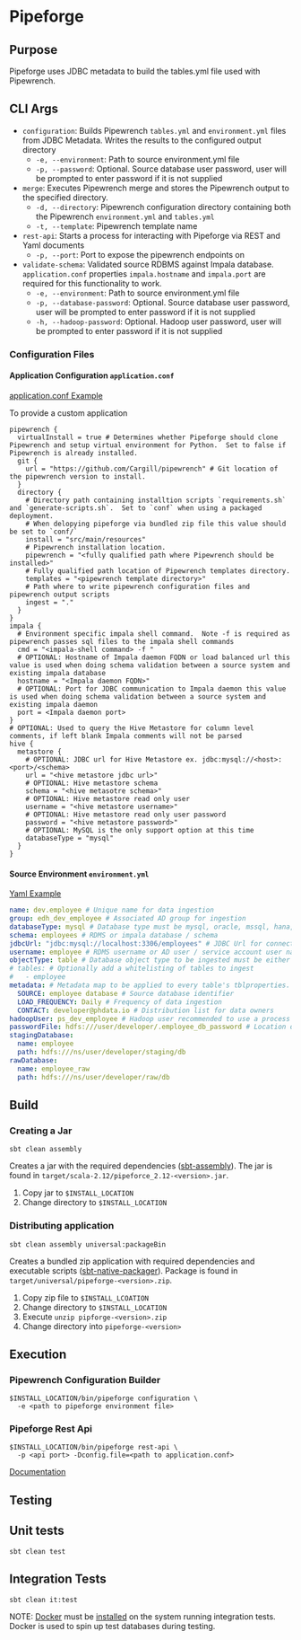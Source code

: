 # Pipeforge

## Purpose
Pipeforge uses JDBC metadata to build the tables.yml file used with Pipewrench.


## CLI Args

- `configuration`: Builds Pipewrench `tables.yml` and `environment.yml` files from JDBC Metadata.  Writes the results to the configured output directory
    - `-e, --environment`: Path to source environment.yml file
    - `-p, --password`: Optional. Source database user password, user will be prompted to enter password if it is not supplied
- `merge`: Executes Pipewrench merge and stores the Pipewrench output to the specified directory.
    - `-d, --directory`: Pipewrench configuration directory containing both the Pipewrench `environment.yml` and `tables.yml`
    - `-t, --template`: Pipewrench template name
- `rest-api`: Starts a process for interacting with Pipeforge via REST and Yaml documents
    - `-p, --port`: Port to expose the pipewrench endpoints on
- `validate-schema`: Validated source RDBMS against Impala database.  `application.conf` properties `impala.hostname` and `impala.port` are required for this functionality to work.
    - `-e, --environment`: Path to source environment.yml file
    - `-p, --database-password`: Optional. Source database user password, user will be prompted to enter password if it is not supplied
    - `-h, --hadoop-password`: Optional. Hadoop user password, user will be prompted to enter password if it is not supplied

### Configuration Files

#### Application Configuration `application.conf`
[application.conf Example](src/main/resources/application.conf)

To provide a custom application

```
pipewrench { 
  virtualInstall = true # Determines whether Pipeforge should clone Pipewrench and setup virtual environment for Python.  Set to false if Pipewrench is already installed.
  git {
    url = "https://github.com/Cargill/pipewrench" # Git location of the pipewrench version to install.
  }
  directory {
    # Directory path containing installtion scripts `requirements.sh` and `generate-scripts.sh`.  Set to `conf` when using a packaged deployment.
    # When delopying pipeforge via bundled zip file this value should be set to `conf/`
    install = "src/main/resources"
    # Pipewrench installation location.
    pipewrench = "<fully qualified path where Pipewrench should be installed>"
    # Fully qualified path location of Pipewrench templates directory.
    templates = "<pipewrench template directory>"
    # Path where to write pipewrench configuration files and pipewrench output scripts 
    ingest = "." 
  }
}
impala {
  # Environment specific impala shell command.  Note -f is required as pipewrench passes sql files to the impala shell commands
  cmd = "<impala-shell command> -f "
  # OPTIONAL: Hostname of Impala daemon FQDN or load balanced url this value is used when doing schema validation between a source system and existing impala database
  hostname = "<Impala daemon FQDN>"
  # OPTIONAL: Port for JDBC communication to Impala daemon this value is used when doing schema validation between a source system and existing impala daemon
  port = <Impala daemon port>
}
# OPTIONAL: Used to query the Hive Metastore for column level comments, if left blank Impala comments will not be parsed
hive {
  metastore {
    # OPTIONAL: JDBC url for Hive Metastore ex. jdbc:mysql://<host>:<port>/<schema>
    url = "<hive metastore jdbc url>"
    # OPTIONAL: Hive metastore schema
    schema = "<hive metasotre schema>"
    # OPTIONAL: Hive metastore read only user
    username = "<hive metastore username>"
    # OPTIONAL: Hive metastore read only user password
    password = "<hive metastore password>"
    # OPTIONAL: MySQL is the only support option at this time
    databaseType = "mysql"
  }
}
```

#### Source Environment `environment.yml`
[Yaml Example](src/main/resources/environment.yml)
```yaml
name: dev.employee # Unique name for data ingestion
group: edh_dev_employee # Associated AD group for ingestion
databaseType: mysql # Database type must be mysql, oracle, mssql, hana, or teradata, as400, redshift, impala
schema: employees # RDMS or impala database / schema
jdbcUrl: "jdbc:mysql://localhost:3306/employees" # JDBC Url for connecting to database. Impala example: jdbc:hive2://<host>:21050/<database>;AuthMech=3;ssl=true
username: employee # RDMS username or AD user / service account user name (Impala)
objectType: table # Database object type to be ingested must be either table or view
# tables: # Optionally add a whitelisting of tables to ingest
#   - employee
metadata: # Metadata map to be applied to every table's tblproperties. https://www.cloudera.com/documentation/enterprise/latest/topics/impala_create_table.html
  SOURCE: employee database # Source database identifier
  LOAD_FREQUENCY: Daily # Frequency of data ingestion
  CONTACT: developer@phdata.io # Distribution list for data owners
hadoopUser: ps_dev_employee # Hadoop user recommended to use a process account
passwordFile: hdfs:///user/developer/.employee_db_password # Location of sqoop's password file recommended HDFS location
stagingDatabase:
  name: employee
  path: hdfs:///ns/user/developer/staging/db
rawDatabase:
  name: employee_raw
  path: hdfs:///ns/user/developer/raw/db
```

## Build

### Creating a Jar

```sbtshell
sbt clean assembly
```

Creates a jar with the required dependencies ([sbt-assembly](https://github.com/sbt/sbt-assembly)).  The jar is found in  `target/scala-2.12/pipeforce_2.12-<version>.jar`.

1. Copy jar to `$INSTALL_LOCATION`
2. Change directory to `$INSTALL_LOCATION`

### Distributing application

```sbtshell
sbt clean assembly universal:packageBin
```
Creates a bundled zip application with required dependencies and executable scripts ([sbt-native-packager](https://github.com/sbt/sbt-native-packager)).  Package is found in `target/universal/pipeforge-<version>.zip`.

1. Copy zip file to `$INSTALL_LCOATION`
2. Change directory to `$INSTALL_LOCATION`
3. Execute `unzip pipforge-<version>.zip`
4. Change directory into `pipeforge-<version>`

## Execution

### Pipewrench Configuration Builder
```
$INSTALL_LOCATION/bin/pipeforge configuration \
  -e <path to pipeforge environment file>
```

### Pipeforge Rest Api
```
$INSTALL_LOCATION/bin/pipeforge rest-api \
  -p <api port> -Dconfig.file=<path to application.conf>
```
[Documentation](rest-api/README.md)

## Testing

## Unit tests

```sbtshell
sbt clean test
```

## Integration Tests

```sbtshell
sbt clean it:test
```

NOTE: [Docker](https://www.docker.com/) must be [installed](https://docs.docker.com/engine/installation/) on the system running integration tests.  Docker is used to spin up test databases during testing.
